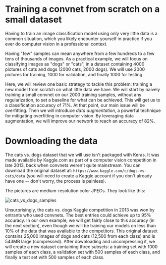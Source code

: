 # Training a convnet from scratch on a small dataset

Having to train an image classification model using only very little data is a common situation, which you likely encounter yourself in 
practice if you ever do computer vision in a professional context.
 
Having "few" samples can mean anywhere from a few hundreds to a few tens of thousands of images. As a practical example, we will focus on 
classifying images as "dogs" or "cats", in a dataset containing 4000 pictures of cats and dogs (2000 cats, 2000 dogs). We will use 2000 
pictures for training, 1000 for validation, and finally 1000 for testing.
 
Here, we will review one basic strategy to tackle this problem: training a new model from scratch on what little data we have. We 
will start by naively training a small convnet on our 2000 training samples, without any regularization, to set a baseline for what can be 
achieved. This will get us to a classification accuracy of 71%. At that point, our main issue will be overfitting. Then we will introduce 
*data augmentation*, a powerful technique for mitigating overfitting in computer vision. By leveraging data augmentation, we will improve 
our network to reach an accuracy of 82%.



# Downloading the data

The cats vs. dogs dataset that we will use isn't packaged with Keras. It was made available by Kaggle.com as part of a computer vision 
competition in late 2013, back when convnets weren't quite mainstream. You can download the original dataset at: 
`https://www.kaggle.com/c/dogs-vs-cats/data` (you will need to create a Kaggle account if you don't already have one -- don't worry, the 
process is painless).
 
The pictures are medium-resolution color JPEGs. They look like this:
 
 ![cats_vs_dogs_samples](https://s3.amazonaws.com/book.keras.io/img/ch5/cats_vs_dogs_samples.jpg)

 Unsurprisingly, the cats vs. dogs Kaggle competition in 2013 was won by entrants who used convnets. The best entries could achieve up to 
 95% accuracy. In our own example, we will get fairly close to this accuracy (in the next section), even though we will be training our 
 models on less than 10% of the data that was available to the competitors.
 This original dataset contains 25,000 images of dogs and cats (12,500 from each class) and is 543MB large (compressed). After downloading 
 and uncompressing it, we will create a new dataset containing three subsets: a training set with 1000 samples of each class, a validation 
 set with 500 samples of each class, and finally a test set with 500 samples of each class.
